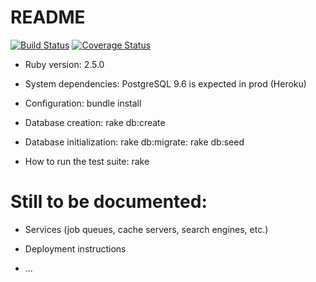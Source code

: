 # README

[![Build Status](https://travis-ci.org/Limnogirl90/gsl-usgs.svg?branch=master)](https://travis-ci.org/Limnogirl90/gsl-usgs) [![Coverage Status](https://coveralls.io/repos/github/Limnogirl90/gsl-usgs/badge.svg?branch=master)](https://coveralls.io/github/Limnogirl90/gsl-usgs?branch=master)

* Ruby version: 2.5.0

* System dependencies: PostgreSQL 9.6 is expected in prod (Heroku)

* Configuration: bundle install

* Database creation: rake db:create

* Database initialization: rake db:migrate: rake db:seed

* How to run the test suite: rake

# Still to be documented:

* Services (job queues, cache servers, search engines, etc.)

* Deployment instructions

* ...
